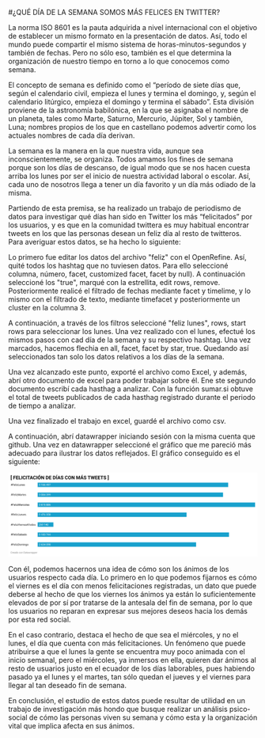 #¿QUÉ DÍA DE LA SEMANA SOMOS MÁS FELICES EN TWITTER?


La norma ISO 8601 es la pauta adquirida a nivel internacional con el objetivo de establecer un mismo formato en la presentación de datos. Así, todo el mundo puede compartir el mismo sistema de horas-minutos-segundos y también de fechas. Pero no sólo eso, también es el que determina la organización de nuestro tiempo en torno a lo que conocemos como semana.

El concepto de semana es definido como el “período de siete días que, según el calendario civil, empieza el lunes y termina el domingo, y, según el calendario litúrgico, empieza el domingo y termina el sábado”. Esta división proviene de la astronomía babilónica, en la que se asignaba el nombre de un planeta, tales como Marte, Saturno, Mercurio, Júpiter, Sol y también, Luna; nombres propios de los que en castellano podemos advertir como los actuales nombres de cada día derivan.

La semana es la manera en la que nuestra vida, aunque sea inconscientemente, se organiza. Todos amamos los fines de semana porque son los días de descanso, de igual modo que se nos hacen cuesta arriba los lunes por ser el inicio de nuestra actividad laboral o escolar. Así, cada uno de nosotros llega a tener un día favorito y un día más odiado de la misma.

Partiendo de esta premisa, se ha realizado un trabajo de periodismo de datos para investigar qué días han sido en Twitter los más “felicitados” por los usuarios, y es que en la comunidad twittera es muy habitual encontrar tweets en los que las personas desean un feliz día al resto de twitteros. Para averiguar estos datos, se ha hecho lo siguiente:


Lo primero fue editar los datos del archivo "feliz" con el OpenRefine. Así, quité todos los hashtag que no tuviesen datos. Para ello seleccioné columna, número, facet, customized facet, facet by null). A continuación seleccioné los "true", marqué con la estrellita, edit rows, remove. Posteriormente realicé el filtrado de fechas mediante facet y timelime, y lo mismo con el filtrado de texto, mediante timefacet y posteriormente un cluster en la columna 3.

A continuación, a través de los filtros seleccioné "feliz lunes", rows, start rows para seleccionar los lunes. Una vez realizado con el lunes, efectué los mismos pasos con cad día de la semana y su respectivo hashtag. Una vez marcados, hacemos flechia en all, facet, facet by star, true. Quedando así seleccionados tan solo los datos relativos a los días de la semana.

Una vez alcanzado este punto, exporté el archivo como Excel, y además, abrí otro documento de excel para poder trabajar sobre él. Ene ste segundo documento escribí cada hasthag a analizar. Con la función sumar.si obtuve el total de tweets publicados de cada hasthag registrado durante el periodo de tiempo a analizar.

Una vez finalizado el trabajo en excel, guardé el archivo como csv.

A continuación, abrí datawrapper iniciando sesión con la misma cuenta que github. Una vez en datawrapper seleccioné el gráfico que me pareció más adecuado para ilustrar los datos reflejados. El gráfico conseguido es el siguiente:


<img src= "img/felicitaciones.png.png">


Con él, podemos hacernos una idea de cómo son los ánimos de los usuarios respecto cada día. Lo primero en lo que podemos fijarnos es cómo el viernes es el día con menos felicitaciones registradas, un dato que puede deberse al hecho de que los viernes los ánimos ya están lo suficientemente elevados de por sí por tratarse de la antesala del fin de semana, por lo que los usuarios no reparan en expresar sus mejores deseos hacia los demás por esta red social. 

En el caso contrario, destaca el hecho de que sea el miércoles, y no el lunes, el día que cuenta con más felicitaciones. Un fenómeno que puede atribuirse a que el lunes la gente se encuentra muy poco animada con el inicio semanal, pero el miércoles, ya inmersos en ella, quieren dar ánimos al resto de usuarios justo en el ecuador de los días laborables, pues habiendo pasado ya el lunes y el martes, tan sólo quedan el jueves y el viernes para llegar al tan deseado fin de semana. 

En conclusión, el estudio de estos datos puede resultar de utilidad en un trabajo de investigación más hondo que busque realizar un análisis psico-social de cómo las personas viven su semana y cómo esta y la organización vital que implica afecta en sus ánimos. 


